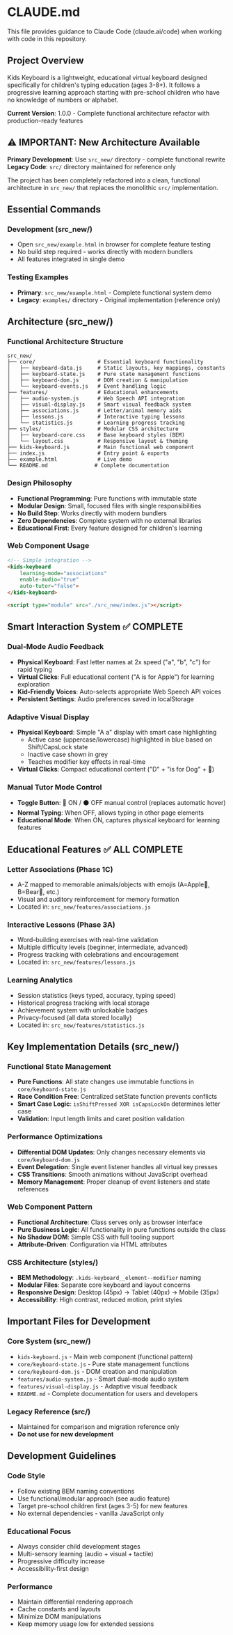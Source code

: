 # CLAUDE.md

This file provides guidance to Claude Code (claude.ai/code) when working with code in this repository.

## Project Overview

Kids Keyboard is a lightweight, educational virtual keyboard designed specifically for children's typing education (ages 3-8+). It follows a progressive learning approach starting with pre-school children who have no knowledge of numbers or alphabet.

**Current Version**: 1.0.0 - Complete functional architecture refactor with production-ready features

## ⚠️ IMPORTANT: New Architecture Available

**Primary Development**: Use `src_new/` directory - complete functional rewrite
**Legacy Code**: `src/` directory maintained for reference only

The project has been completely refactored into a clean, functional architecture in `src_new/` that replaces the monolithic `src/` implementation.

## Essential Commands

### Development (src_new/)
- Open `src_new/example.html` in browser for complete feature testing
- No build step required - works directly with modern bundlers
- All features integrated in single demo

### Testing Examples  
- **Primary**: `src_new/example.html` - Complete functional system demo
- **Legacy**: `examples/` directory - Original implementation (reference only)

## Architecture (src_new/)

### Functional Architecture Structure
```
src_new/
├── core/                    # Essential keyboard functionality  
│   ├── keyboard-data.js     # Static layouts, key mappings, constants
│   ├── keyboard-state.js    # Pure state management functions
│   ├── keyboard-dom.js      # DOM creation & manipulation  
│   └── keyboard-events.js   # Event handling logic
├── features/                # Educational enhancements
│   ├── audio-system.js      # Web Speech API integration
│   ├── visual-display.js    # Smart visual feedback system
│   ├── associations.js      # Letter/animal memory aids
│   ├── lessons.js           # Interactive typing lessons
│   └── statistics.js        # Learning progress tracking
├── styles/                  # Modular CSS architecture
│   ├── keyboard-core.css    # Base keyboard styles (BEM)
│   └── layout.css           # Responsive layout & theming
├── kids-keyboard.js         # Main functional web component
├── index.js                 # Entry point & exports
├── example.html             # Live demo
└── README.md               # Complete documentation
```

### Design Philosophy
- **Functional Programming**: Pure functions with immutable state
- **Modular Design**: Small, focused files with single responsibilities  
- **No Build Step**: Works directly with modern bundlers
- **Zero Dependencies**: Complete system with no external libraries
- **Educational First**: Every feature designed for children's learning

### Web Component Usage
```html
<!-- Simple integration -->
<kids-keyboard 
    learning-mode="associations"
    enable-audio="true"
    auto-tutor="false">
</kids-keyboard>

<script type="module" src="./src_new/index.js"></script>
```

## Smart Interaction System ✅ COMPLETE

### Dual-Mode Audio Feedback
- **Physical Keyboard**: Fast letter names at 2x speed ("a", "b", "c") for rapid typing
- **Virtual Clicks**: Full educational content ("A is for Apple") for learning exploration
- **Kid-Friendly Voices**: Auto-selects appropriate Web Speech API voices
- **Persistent Settings**: Audio preferences saved in localStorage

### Adaptive Visual Display  
- **Physical Keyboard**: Simple "A a" display with smart case highlighting
  - Active case (uppercase/lowercase) highlighted in blue based on Shift/CapsLock state
  - Inactive case shown in grey
  - Teaches modifier key effects in real-time
- **Virtual Clicks**: Compact educational content ("D" + "is for Dog" + 🐶)

### Manual Tutor Mode Control
- **Toggle Button**: 🎯 ON / ⚫ OFF manual control (replaces automatic hover)
- **Normal Typing**: When OFF, allows typing in other page elements
- **Educational Mode**: When ON, captures physical keyboard for learning features

## Educational Features ✅ ALL COMPLETE

### Letter Associations (Phase 1C)
- A-Z mapped to memorable animals/objects with emojis (A=Apple🍎, B=Bear🐻, etc.)
- Visual and auditory reinforcement for memory formation
- Located in: `src_new/features/associations.js`

### Interactive Lessons (Phase 3A)  
- Word-building exercises with real-time validation
- Multiple difficulty levels (beginner, intermediate, advanced)
- Progress tracking with celebrations and encouragement
- Located in: `src_new/features/lessons.js`

### Learning Analytics
- Session statistics (keys typed, accuracy, typing speed)
- Historical progress tracking with local storage
- Achievement system with unlockable badges
- Privacy-focused (all data stored locally)
- Located in: `src_new/features/statistics.js`

## Key Implementation Details (src_new/)

### Functional State Management
- **Pure Functions**: All state changes use immutable functions in `core/keyboard-state.js`
- **Race Condition Free**: Centralized setState function prevents conflicts
- **Smart Case Logic**: `isShiftPressed XOR isCapsLockOn` determines letter case
- **Validation**: Input length limits and caret position validation

### Performance Optimizations
- **Differential DOM Updates**: Only changes necessary elements via `core/keyboard-dom.js`
- **Event Delegation**: Single event listener handles all virtual key presses
- **CSS Transitions**: Smooth animations without JavaScript overhead
- **Memory Management**: Proper cleanup of event listeners and state references

### Web Component Pattern
- **Functional Architecture**: Class serves only as browser interface
- **Pure Business Logic**: All functionality in pure functions outside the class
- **No Shadow DOM**: Simple CSS with full tooling support
- **Attribute-Driven**: Configuration via HTML attributes

### CSS Architecture (styles/)
- **BEM Methodology**: `.kids-keyboard__element--modifier` naming
- **Modular Files**: Separate core keyboard and layout concerns
- **Responsive Design**: Desktop (45px) → Tablet (40px) → Mobile (35px)
- **Accessibility**: High contrast, reduced motion, print styles

## Important Files for Development

### Core System (src_new/)
- `kids-keyboard.js` - Main web component (functional pattern)
- `core/keyboard-state.js` - Pure state management functions
- `core/keyboard-dom.js` - DOM creation and manipulation
- `features/audio-system.js` - Smart dual-mode audio system
- `features/visual-display.js` - Adaptive visual feedback
- `README.md` - Complete documentation for users and developers

### Legacy Reference (src/)
- Maintained for comparison and migration reference only
- **Do not use for new development**

## Development Guidelines

### Code Style
- Follow existing BEM naming conventions
- Use functional/modular approach (see audio feature)
- Target pre-school children first (ages 3-5) for new features
- No external dependencies - vanilla JavaScript only

### Educational Focus
- Always consider child development stages
- Multi-sensory learning (audio + visual + tactile)
- Progressive difficulty increase
- Accessibility-first design

### Performance
- Maintain differential rendering approach
- Cache constants and layouts
- Minimize DOM manipulations
- Keep memory usage low for extended sessions